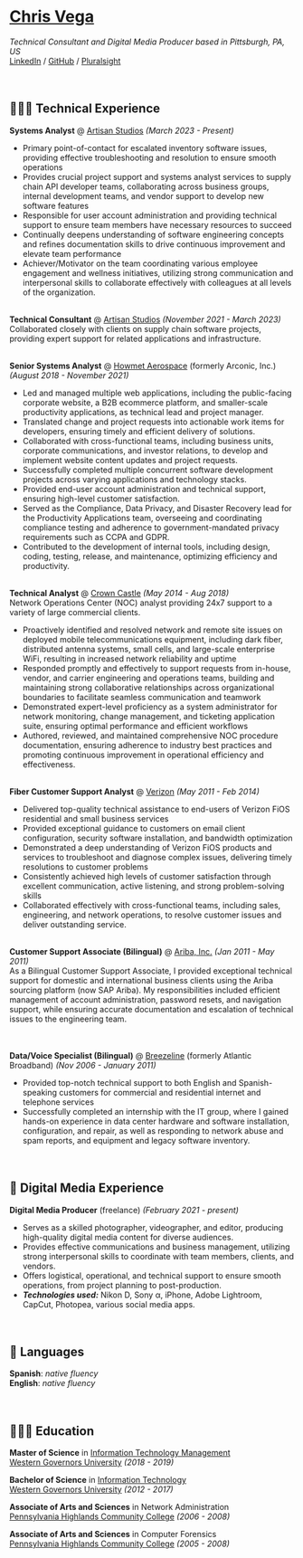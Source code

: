 <!-- toggling button appearance OFF while not actively working on these

  <!-- TESTING || Print button ONE (jsPDF)
    <script src="cv/js/print.js"></script>
    <button id="print-button">Print this! (PDF)</button>
  <!-- TESTING || Print button TWO (html2pdf) 
    <button id="pdf-button">Generate PDF</button>
    <br>
  <!-- TESTING || Print button THREE (browser) 
    <button id="pdf-button3">G3nerate PDF</button>
    <br>
  <!-- TESTING || Dark Mode button 
    <button id="dark-mode-toggle" onclick="toggleDarkMode()">toggle dark mode</button>

<br><br><br> 

-->

# [Chris Vega](mailto:chris@twop0intfive.xyz)

_Technical Consultant and Digital Media Producer based in Pittsburgh, PA, US_ <br>
[LinkedIn](https://www.linkedin.com/in/chrisevega/) / [GitHub](https://github.com/chris-vega/) / [Pluralsight](https://app.pluralsight.com/profile/twop0intfive) <br><br><br>



## 👨🏻‍💻 Technical Experience

**Systems Analyst** @ [Artisan Studios](https://www.artisan-studios.com) _(March 2023 - Present)_ <br>
  - Primary point-of-contact for escalated inventory software issues, providing effective troubleshooting and resolution to ensure smooth operations
  - Provides crucial project support and systems analyst services to supply chain API developer teams, collaborating across business groups, internal development teams, and vendor support to develop new software features
  - Responsible for user account administration and providing technical support to ensure team members have necessary resources to succeed
  - Continually deepens understanding of software engineering concepts and refines documentation skills to drive continuous improvement and elevate team performance
  - Achiever/Motivator on the team coordinating various employee engagement and wellness initiatives, utilizing strong communication and interpersonal skills to collaborate effectively with colleagues at all levels of the organization.
<br><br>

**Technical Consultant** @ [Artisan Studios](https://www.artisan-studios.com) _(November 2021 - March 2023)_ <br>
Collaborated closely with clients on supply chain software projects, providing expert support for related applications and infrastructure.
<br><br>

**Senior Systems Analyst** @ [Howmet Aerospace](https://www.howmet.com/) (formerly Arconic, Inc.) _(August 2018 - November 2021)_ <br>
  - Led and managed multiple web applications, including the public-facing corporate website, a B2B ecommerce platform, and smaller-scale productivity applications, as technical lead and project manager.
  - Translated change and project requests into actionable work items for developers, ensuring timely and efficient delivery of solutions.
  - Collaborated with cross-functional teams, including business units, corporate communications, and investor relations, to develop and implement website content updates and project requests.
  - Successfully completed multiple concurrent software development projects across varying applications and technology stacks.
  - Provided end-user account administration and technical support, ensuring high-level customer satisfaction.
  - Served as the Compliance, Data Privacy, and Disaster Recovery lead for the Productivity Applications team, overseeing and coordinating compliance testing and adherence to government-mandated privacy requirements such as CCPA and GDPR.
  - Contributed to the development of internal tools, including design, coding, testing, release, and maintenance, optimizing efficiency and productivity.
<br><br>

**Technical Analyst** @ [Crown Castle](http://www.crowncastle.com/) _(May 2014 - Aug 2018)_ <br>
Network Operations Center (NOC) analyst providing 24x7 support to a variety of large commercial clients. <br>
  - Proactively identified and resolved network and remote site issues on deployed mobile telecommunications equipment, including dark fiber, distributed antenna systems, small cells, and large-scale enterprise WiFi, resulting in increased network reliability and uptime
  - Responded promptly and effectively to support requests from in-house, vendor, and carrier engineering and operations teams, building and maintaining strong collaborative relationships across organizational boundaries to facilitate seamless communication and teamwork
  - Demonstrated expert-level proficiency as a system administrator for network monitoring, change management, and ticketing application suite, ensuring optimal performance and efficient workflows
  - Authored, reviewed, and maintained comprehensive NOC procedure documentation, ensuring adherence to industry best practices and promoting continuous improvement in operational efficiency and effectiveness.
<br><br>

**Fiber Customer Support Analyst** @ [Verizon](https://www.verizon.com/) _(May 2011 - Feb 2014)_ <br>
  - Delivered top-quality technical assistance to end-users of Verizon FiOS residential and small business services
  - Provided exceptional guidance to customers on email client configuration, security software installation, and bandwidth optimization
  - Demonstrated a deep understanding of Verizon FiOS products and services to troubleshoot and diagnose complex issues, delivering timely resolutions to customer problems
  - Consistently achieved high levels of customer satisfaction through excellent communication, active listening, and strong problem-solving skills
  - Collaborated effectively with cross-functional teams, including sales, engineering, and network operations, to resolve customer issues and deliver outstanding service.
<br><br>

**Customer Support Associate (Bilingual)** @ [Ariba, Inc.](https://www.ariba.com/) _(Jan 2011 - May 2011)_ <br>
As a Bilingual Customer Support Associate, I provided exceptional technical support for domestic and international business clients using the Ariba sourcing platform (now SAP Ariba). My responsibilities included efficient management of account administration, password resets, and navigation support, while ensuring accurate documentation and escalation of technical issues to the engineering team.<br>
<br><br>

**Data/Voice Specialist (Bilingual)** @ [Breezeline](https://www.breezeline.com/) (formerly Atlantic Broadband) _(Nov 2006 - January 2011)_ <br>
  - Provided top-notch technical support to both English and Spanish-speaking customers for commercial and residential internet and telephone services
  - Successfully completed an internship with the IT group, where I gained hands-on experience in data center hardware and software installation, configuration, and repair, as well as responding to network abuse and spam reports, and equipment and legacy software inventory.
<br><br><br>
    
  
  
## 🎥 Digital Media Experience

**Digital Media Producer** (freelance) _(February 2021 - present)_ <br>
  - Serves as a skilled photographer, videographer, and editor, producing high-quality digital media content for diverse audiences.
  - Provides effective communications and business management, utilizing strong interpersonal skills to coordinate with team members, clients, and vendors.
  - Offers logistical, operational, and technical support to ensure smooth operations, from project planning to post-production.
  - **_Technologies used:_** Nikon D, Sony α, iPhone, Adobe Lightroom, CapCut, Photopea, various social media apps.
<br><br><br>

  
  
## 💬 Languages

**Spanish**: _native fluency_ <br>
**English**: _native fluency_
<br><br><br>

  
  
## 👨🏻‍🎓 Education

**Master of Science** in [Information Technology Management](https://www.wgu.edu/online-it-degrees/information-technology-management-masters-program.html)<br>
[Western Governors University](https://www.wgu.edu/) _(2018 - 2019)_ <br>

**Bachelor of Science** in [Information Technology](https://www.wgu.edu/online-it-degrees/information-technology-bachelors-program.html)<br>
[Western Governors University](https://www.wgu.edu/) _(2012 - 2017)_ <br>

**Associate of Arts and Sciences** in Network Administration<br>
[Pennsylvania Highlands Community College](https://www.pennhighlands.edu/) _(2006 - 2008)_ <br>

**Associate of Arts and Sciences** in Computer Forensics<br>
[Pennsylvania Highlands Community College](https://www.pennhighlands.edu/) _(2005 - 2008)_ <br>